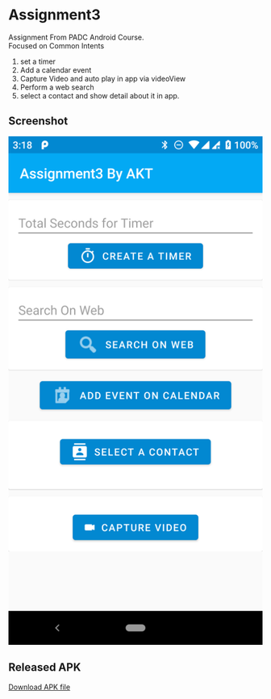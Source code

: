# Assignment3
Assignment From PADC Android Course. 
<br>Focused on Common Intents <ol><li>set a timer</li><li>Add a calendar event</li><li>Capture Video and auto play in app via videoView</li><li>Perform a web search</li><li>select a contact and show detail about it in app.</li></ol>

## Screenshot
![Screenshot](https://github.com/aungkothet/bookstore/blob/master/Screenshot_20190815-031849.png)

## Released APK
[Download APK file](https://github.com/aungkothet/Assignment3/blob/master/Assignment3.apk)
